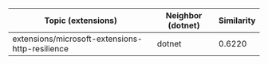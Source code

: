 | Topic (extensions) | Neighbor (dotnet) | Similarity |
|-------------|-------------------|------------|
| extensions/microsoft-extensions-http-resilience | dotnet | 0.6220 |
